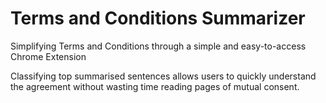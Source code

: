 # Terms and Conditions Summarizer
Simplifying Terms and Conditions through a simple and easy-to-access Chrome Extension

Classifying top summarised sentences allows users to quickly understand the agreement without wasting time reading pages of mutual consent.
